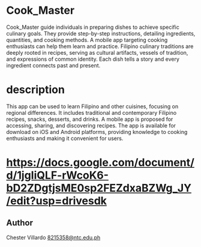 # Cook_Master
  Cook_Master guide individuals in preparing dishes to achieve specific culinary goals. They provide step-by-step instructions, detailing ingredients, quantities, and cooking methods. A mobile app targeting cooking enthusiasts can help them learn and practice. Filipino culinary traditions are deeply rooted in recipes, serving as cultural artifacts, vessels of tradition, and expressions of common identity. Each dish tells a story and every ingredient connects past and present.
  
# description 

 This app can be used to learn Filipino and other cuisines, focusing on regional differences. It includes traditional and contemporary Filipino recipes, snacks, desserts, and drinks. A mobile app is proposed for accessing, sharing, and discovering recipes. The app is available for download on iOS and Android platforms, providing knowledge to cooking enthusiasts and making it convenient for users.

# https://docs.google.com/document/d/1jgIiQLF-rWcoK6-bD2ZDgtjsME0sp2FEZdxaBZWg_JY/edit?usp=drivesdk

## Author 
Chester Villardo
8215358@ntc.edu.ph
